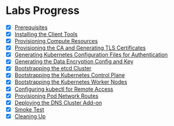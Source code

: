 # Labs Progress

- [x] [Prerequisites](../docs/01-prerequisites.md)
- [x] [Installing the Client Tools](../docs/02-client-tools.md)
- [x] [Provisioning Compute Resources](../docs/03-compute-resources.md)
- [x] [Provisioning the CA and Generating TLS Certificates](../docs/04-certificate-authority.md)
- [x] [Generating Kubernetes Configuration Files for Authentication](../docs/05-kubernetes-configuration-files.md)
- [x] [Generating the Data Encryption Config and Key](../docs/06-data-encryption-keys.md)
- [x] [Bootstrapping the etcd Cluster](../docs/07-bootstrapping-etcd.md)
- [x] [Bootstrapping the Kubernetes Control Plane](../docs/08-bootstrapping-kubernetes-controllers.md)
- [x] [Bootstrapping the Kubernetes Worker Nodes](../docs/09-bootstrapping-kubernetes-workers.md)
- [x] [Configuring kubectl for Remote Access](../docs/10-configuring-kubectl.md)
- [x] [Provisioning Pod Network Routes](../docs/11-pod-network-routes.md)
- [x] [Deploying the DNS Cluster Add-on](../docs/12-dns-addon.md)
- [x] [Smoke Test](../docs/13-smoke-test.md)
- [x] [Cleaning Up](../docs/14-cleanup.md)